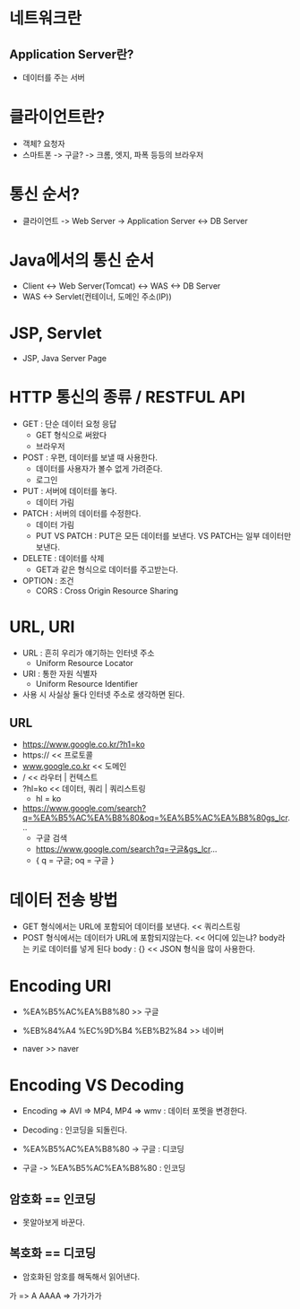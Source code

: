 # 네트워크란

## Application Server란?
- 데이터를 주는 서버

# 클라이언트란?
- 객체? 요청자
- 스마트폰 -> 구글? -> 크롬, 엣지, 파폭 등등의 브라우저

# 통신 순서?

- 클라이언트 -> Web Server -> Application Server <-> DB Server

# Java에서의 통신 순서

- Client <-> Web Server(Tomcat) <-> WAS <-> DB Server
- WAS <-> Servlet(컨테이너, 도메인 주소(IP))  

# JSP, Servlet

- JSP, Java Server Page

# HTTP 통신의 종류 / RESTFUL API
- GET : 단순 데이터 요청 응답
   - GET 형식으로 써왔다
   - 브라우저
- POST : 우편, 데이터를 보낼 때 사용한다.
   - 데이터를 사용자가 볼수 없게 가려준다.
   - 로그인
- PUT : 서버에 데이터를 놓다.
   - 데이터 가림
- PATCH : 서버의 데이터를 수정한다.
   - 데이터 가림
   - PUT VS PATCH : PUT은 모든 데이터를 보낸다. VS PATCH는 일부 데이터만 보낸다.
- DELETE : 데이터를 삭제
   - GET과 같은 형식으로 데이터를 주고받는다.
- OPTION : 조건 
   - CORS : Cross Origin Resource Sharing 
     
# URL, URI
- URL : 흔히 우리가 얘기하는 인터넷 주소
   - Uniform Resource Locator
- URI : 통한 자원 식별자
   - Uniform Resource Identifier
- 사용 시 사실상 둘다 인터넷 주소로 생각하면 된다.

## URL
- https://www.google.co.kr/?h1=ko
- https:// << 프로토콜
- www.google.co.kr << 도메인
- / << 라우터 | 컨텍스트
- ?hl=ko << 데이터, 쿼리 | 쿼리스트링
   - hl = ko
- https://www.google.com/search?q=%EA%B5%AC%EA%B8%80&oq=%EA%B5%AC%EA%B8%80gs_lcr...
   - 구글 검색
   - https://www.google.com/search?q=구글&gs_lcr...
   - { q = 구글; oq = 구글 }

# 데이터 전송 방법
- GET 형식에서는 URL에 포함되어 데이터를 보낸다. << 쿼리스트링
- POST 형식에서는 데이터가 URL에 포함되지않는다. << 어디에 있는냐? body라는 키로 데이터를 넣게 된다
                                       body : {} << JSON 형식을 많이 사용한다.



# Encoding URI
- %EA%B5%AC%EA%B8%80 >> 구글 

- %EB%84%A4 %EC%9D%B4 %EB%B2%84 >> 네이버

- naver >> naver

# Encoding VS Decoding
- Encoding => AVI => MP4, MP4 => wmv : 데이터 포멧을 변경한다.
- Decoding : 인코딩을 되돌린다.

- %EA%B5%AC%EA%B8%80 -> 구글 : 디코딩
- 구글 -> %EA%B5%AC%EA%B8%80 : 인코딩

## 암호화 == 인코딩
- 못알아보게 바꾼다.

## 복호화 == 디코딩
- 암호화된 암호를 해독해서 읽어낸다.


가 => A
AAAA => 가가가가